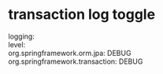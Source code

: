 # transaction log toggle
logging:  
    level:  
      org.springframework.orm.jpa: DEBUG  
      org.springframework.transaction: DEBUG  
